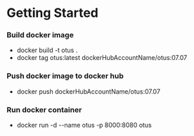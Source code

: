 # Getting Started

### Build docker image

 * docker build -t otus .  
 * docker tag otus:latest dockerHubAccountName/otus:07.07

### Push docker image to docker hub
 
 * docker push  dockerHubAccountName/otus:07.07

### Run docker container

* docker run -d --name otus -p 8000:8080 otus



